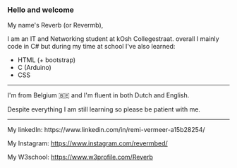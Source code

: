 ### Hello and welcome
My name's Reverb (or Revermb),

I am an IT and Networking student at kOsh Collegestraat.
overall I mainly code in C# but during my time at school I've also learned:
<ul>
  <li>HTML (+ bootstrap)</li>
  <li>C (Arduino)</li>
  <li>CSS</li>
</ul>
<hr/>
I'm from Belgium 🇧🇪 and I'm fluent in both Dutch and English.

Despite everything I am still learning so please be patient with me.
<hr/>
My linkedIn: https://www.linkedin.com/in/remi-vermeer-a15b28254/

My Instagram: https://www.instagram.com/revermbed/

My W3school: https://www.w3profile.com/Reverb

<!--
**Revermb/Revermb** is a ✨ _special_ ✨ repository because its `README.md` (this file) appears on your GitHub profile.

Here are some ideas to get you started:

- 🔭 I’m currently working on ...
- 🌱 I’m currently learning ...
- 👯 I’m looking to collaborate on ...
- 🤔 I’m looking for help with ...
- 💬 Ask me about ...
- 📫 How to reach me: ...
- 😄 Pronouns: ...
- ⚡ Fun fact: ...
-->
